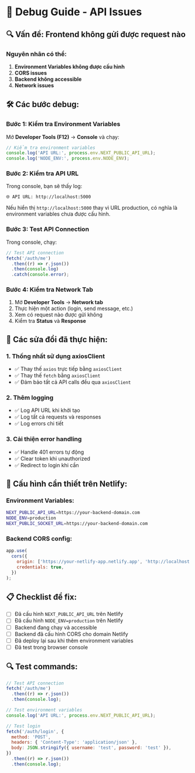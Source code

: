 # 🐛 Debug Guide - API Issues

## 🔍 Vấn đề: Frontend không gửi được request nào

### **Nguyên nhân có thể:**

1. **Environment Variables không được cấu hình**
2. **CORS issues**
3. **Backend không accessible**
4. **Network issues**

## 🛠️ Các bước debug:

### **Bước 1: Kiểm tra Environment Variables**

Mở **Developer Tools (F12)** → **Console** và chạy:

```javascript
// Kiểm tra environment variables
console.log('API URL:', process.env.NEXT_PUBLIC_API_URL);
console.log('NODE_ENV:', process.env.NODE_ENV);
```

### **Bước 2: Kiểm tra API URL**

Trong console, bạn sẽ thấy log:

```
🌐 API URL: http://localhost:5000
```

Nếu hiển thị `http://localhost:5000` thay vì URL production, có nghĩa là environment variables chưa được cấu hình.

### **Bước 3: Test API Connection**

Trong console, chạy:

```javascript
// Test API connection
fetch('/auth/me')
  .then((r) => r.json())
  .then(console.log)
  .catch(console.error);
```

### **Bước 4: Kiểm tra Network Tab**

1. Mở **Developer Tools** → **Network tab**
2. Thực hiện một action (login, send message, etc.)
3. Xem có request nào được gửi không
4. Kiểm tra **Status** và **Response**

## 🔧 Các sửa đổi đã thực hiện:

### **1. Thống nhất sử dụng axiosClient**

- ✅ Thay thế `axios` trực tiếp bằng `axiosClient`
- ✅ Thay thế `fetch` bằng `axiosClient`
- ✅ Đảm bảo tất cả API calls đều qua `axiosClient`

### **2. Thêm logging**

- ✅ Log API URL khi khởi tạo
- ✅ Log tất cả requests và responses
- ✅ Log errors chi tiết

### **3. Cải thiện error handling**

- ✅ Handle 401 errors tự động
- ✅ Clear token khi unauthorized
- ✅ Redirect to login khi cần

## 🚨 Cấu hình cần thiết trên Netlify:

### **Environment Variables:**

```bash
NEXT_PUBLIC_API_URL=https://your-backend-domain.com
NODE_ENV=production
NEXT_PUBLIC_SOCKET_URL=https://your-backend-domain.com
```

### **Backend CORS config:**

```javascript
app.use(
  cors({
    origin: ['https://your-netlify-app.netlify.app', 'http://localhost:3000'],
    credentials: true,
  })
);
```

## 📋 Checklist để fix:

- [ ] Đã cấu hình `NEXT_PUBLIC_API_URL` trên Netlify
- [ ] Đã cấu hình `NODE_ENV=production` trên Netlify
- [ ] Backend đang chạy và accessible
- [ ] Backend đã cấu hình CORS cho domain Netlify
- [ ] Đã deploy lại sau khi thêm environment variables
- [ ] Đã test trong browser console

## 🔍 Test commands:

```javascript
// Test API connection
fetch('/auth/me')
  .then((r) => r.json())
  .then(console.log);

// Test environment variables
console.log('API URL:', process.env.NEXT_PUBLIC_API_URL);

// Test login
fetch('/auth/login', {
  method: 'POST',
  headers: { 'Content-Type': 'application/json' },
  body: JSON.stringify({ username: 'test', password: 'test' }),
})
  .then((r) => r.json())
  .then(console.log);
```
